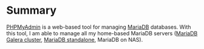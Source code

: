 # Summary
[PHPMyAdmin](https://www.phpmyadmin.net/) is a web-based tool for managing [MariaDB](/manifests/mariadb) databases. With this tool, I am able to manage all my home-based MariaDB servers ([MariaDB Galera cluster](/manifests/mariadb), [MariaDB standalone](/manifests/mariadb-standalone), MariaDB on NAS).
